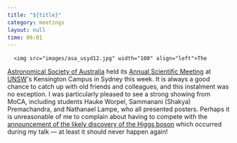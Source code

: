```yaml
---
title: "${title}"
category: meetings
layout: null
time: 06:01
---
```

<!-- converted from blosxom format post by dkg 22.1.2022 -->
      <img src="images/asa_usyd12.jpg" width="100" align="left">The
<a href="http://asa.astronomy.org.au/asa.html">Astronomical Society of
Australia</a> held its <a
href="http://www.asa2012.phys.unsw.edu.au">Annual Scientific Meeting</a> at 
<a href="http://www.unsw.edu.au/">UNSW</a>'s Kensington Campus in Sydney this
week.
It is always a good chance to catch up with old friends and colleagues, and
this instalment was no exception. 
I was particularly pleased to see a strong showing from MoCA, including
students Hauke Worpel, Sammanani (Shakya) Premachandra, and Nathanael Lampe,
who all presented posters.
Perhaps it is unreasonable of me to complain about having to compete with
the <a href="https://cdsweb.cern.ch/record/1459604">announcement of the likely discovery of the Higgs boson</a> which occurred during my talk &mdash; at least
it should never happen again!
